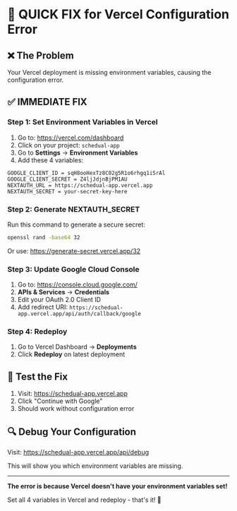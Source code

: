 # 🚨 QUICK FIX for Vercel Configuration Error

## ❌ **The Problem**
Your Vercel deployment is missing environment variables, causing the configuration error.

## ✅ **IMMEDIATE FIX**

### **Step 1: Set Environment Variables in Vercel**

1. Go to: https://vercel.com/dashboard
2. Click on your project: `schedual-app`
3. Go to **Settings** → **Environment Variables**
4. Add these 4 variables:

```
GOOGLE_CLIENT_ID = sqH8ooHexTz8C02g5R1o6rhgq1iSrAl
GOOGLE_CLIENT_SECRET = Z4ljJdjnBjPM1AU
NEXTAUTH_URL = https://schedual-app.vercel.app
NEXTAUTH_SECRET = your-secret-key-here
```

### **Step 2: Generate NEXTAUTH_SECRET**

Run this command to generate a secure secret:
```bash
openssl rand -base64 32
```

Or use: https://generate-secret.vercel.app/32

### **Step 3: Update Google Cloud Console**

1. Go to: https://console.cloud.google.com/
2. **APIs & Services** → **Credentials**
3. Edit your OAuth 2.0 Client ID
4. Add redirect URI: `https://schedual-app.vercel.app/api/auth/callback/google`

### **Step 4: Redeploy**

1. Go to Vercel Dashboard → **Deployments**
2. Click **Redeploy** on latest deployment

## 🧪 **Test the Fix**

1. Visit: https://schedual-app.vercel.app
2. Click "Continue with Google"
3. Should work without configuration error

## 🔍 **Debug Your Configuration**

Visit: https://schedual-app.vercel.app/api/debug

This will show you which environment variables are missing.

---

**The error is because Vercel doesn't have your environment variables set!** 

Set all 4 variables in Vercel and redeploy - that's it! 🎯

